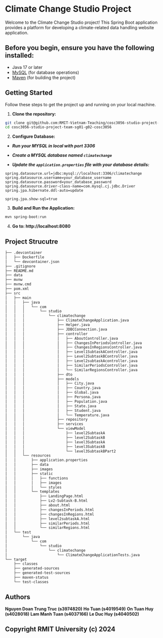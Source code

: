 # Climate Change Studio Project

Welcome to the Climate Change Studio project! This Spring Boot application provides a platform for developing a climate-related data handling website application.

## Before you begin, ensure you have the following installed:

- Java 17 or later
- [MySQL](https://dev.mysql.com/downloads/) (for database operations)
- [Maven](https://maven.apache.org/download.cgi) (for building the project)


## Getting Started

Follow these steps to get the project up and running on your local machine.

1. **Clone the repository:**

```bash
git clone git@github.com:RMIT-Vietnam-Teaching/cosc3056-studio-project-team-sg01-g02-cosc3056.git
cd cosc3056-studio-project-team-sg01-g02-cosc3056
```

2. **Configure Database:**

- ***Run your MYSQL in local with port 3306***

- ***Create a MYSQL database named `climatechange`***

- ***Update the `application.properties` file with your database details:***
```
spring.datasource.url=jdbc:mysql://localhost:3306/climatechange
spring.datasource.username=your_database_username
spring.datasource.password=your_database_password
spring.datasource.driver-class-name=com.mysql.cj.jdbc.Driver
spring.jpa.hibernate.ddl-auto=update

spring.jpa.show-sql=true
```

3. **Build and Run the Application:**
```bash
mvn spring-boot:run
```

4. **Go to: http://localhost:8080**


## Project Strucutre 

```bash
├── .devcontainer
│   ├── Dockerfile
│   └── devcontainer.json
├── .gitignore
├── README.md
├── data
├── mvnw
├── mvnw.cmd
├── pom.xml
├── src
│   ├── main
│   │   ├── java
│   │   │   └── com
│   │   │       └── studio
│   │   │           └── climatechange
│   │   │               ├── ClimateChangeApplication.java                       - Main Application entrypoint for **Spring Boot**
│   │   │               ├── Helper.java
│   │   │               ├── JDBCConnection.java
│   │   │               ├── controller
│   │   │               │   ├── AboutController.java
│   │   │               │   ├── ChangesInPeriodsController.java
│   │   │               │   ├── ChangesInRegionsController.java
│   │   │               │   ├── Level1SubtaskAController.java
│   │   │               │   ├── Level2SubtaskBController.java
│   │   │               │   ├── Level2subtaskAcontroller.java
│   │   │               │   ├── SimilarPeriodsController.java
│   │   │               │   └── SimilarRegionsController.java
│   │   │               ├── dto
│   │   │               ├── models
│   │   │               │   ├── City.java
│   │   │               │   ├── Country.java
│   │   │               │   ├── Global.java
│   │   │               │   ├── Persona.java
│   │   │               │   ├── Population.java
│   │   │               │   ├── State.java
│   │   │               │   ├── Student.java
│   │   │               │   └── Temperature.java
│   │   │               ├── repository
│   │   │               ├── services
│   │   │               └── viewModel
│   │   │                   ├── level2SubtaskA
│   │   │                   ├── level2SubtaskB
│   │   │                   ├── level3SubtaskA
│   │   │                   ├── level3SubtaskB
│   │   │                   └── level3SubtaskBPart2
│   │   └── resources
│   │       ├── application.properties
│   │       ├── data
│   │       ├── images
│   │       ├── static
│   │       │   ├── functions
│   │       │   ├── images
│   │       │   └── styles
│   │       └── templates
│   │           ├── LandingPage.html
│   │           ├── Lv2-Subtask-B.html
│   │           ├── about.html
│   │           ├── changesInPeriods.html
│   │           ├── changesInRegions.html
│   │           ├── level2subtaskA.html
│   │           ├── similarPeriods.html
│   │           └── similarRegions.html
│   └── test
│       └── java
│           └── com
│               └── studio
│                   └── climatechange
│                       └── ClimateChangeApplicationTests.java
└── target
    ├── classes
    ├── generated-sources
    ├── generated-test-sources
    ├── maven-status
    └── test-classes
```


## Authors
**Nguyen Doan Trung Truc (s3974820)**
**Ho Tuan (s4019549)**
**On Tuan Huy (s4028018)**
**Lam Manh Tuan (s4037166)**
**Le Duc Huy (s4040502)**

## Copyright RMIT University (c) 2024 



